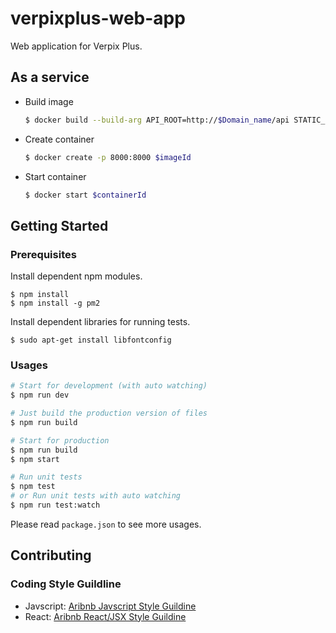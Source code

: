 # verpixplus-web-app
Web application for Verpix Plus.

## As a service

* Build image

    ```sh 
    $ docker build --build-arg API_ROOT=http://$Domain_name/api STATIC_URL=http://$Domain_name ./
    ```

* Create container

    ```sh
    $ docker create -p 8000:8000 $imageId
    ```

* Start container

    ```sh
    $ docker start $containerId
    ```

## Getting Started

### Prerequisites

Install dependent npm modules.
```
$ npm install
$ npm install -g pm2
```

Install dependent libraries for running tests.
```
$ sudo apt-get install libfontconfig
```


### Usages
```bash
# Start for development (with auto watching)
$ npm run dev 

# Just build the production version of files
$ npm run build

# Start for production
$ npm run build
$ npm start

# Run unit tests
$ npm test
# or Run unit tests with auto watching
$ npm run test:watch
```
Please read `package.json` to see more usages.

## Contributing
### Coding Style Guildline
- Javscript: [Aribnb Javscript Style Guildine](https://github.com/airbnb/javascript)
- React: [Aribnb React/JSX Style Guildine](https://github.com/airbnb/javascript/tree/master/react)
